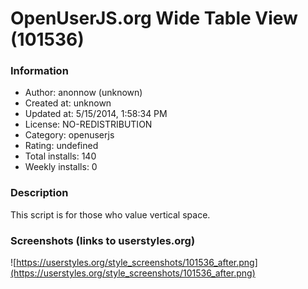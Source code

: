# OpenUserJS.org Wide Table View (101536)

### Information
- Author: anonnow (unknown)
- Created at: unknown
- Updated at: 5/15/2014, 1:58:34 PM
- License: NO-REDISTRIBUTION
- Category: openuserjs
- Rating: undefined
- Total installs: 140
- Weekly installs: 0


### Description
This script is for those who value vertical space.


### Screenshots (links to userstyles.org)
![https://userstyles.org/style_screenshots/101536_after.png](https://userstyles.org/style_screenshots/101536_after.png)


